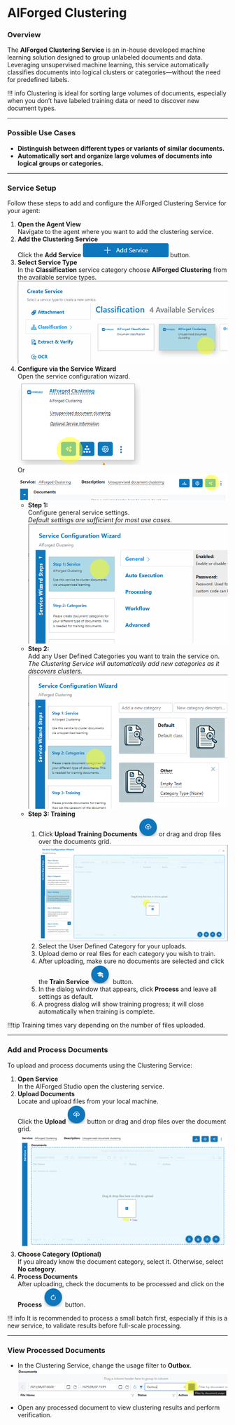 # AIForged Clustering

### Overview

The **AIForged Clustering Service** is an in-house developed machine learning solution designed to group unlabeled documents and data. Leveraging unsupervised machine learning, this service automatically classifies documents into logical clusters or categories—without the need for predefined labels.

!!! info
    Clustering is ideal for sorting large volumes of documents, especially when you don’t have labeled training data or need to discover new document types.

***

### Possible Use Cases

* **Distinguish between different types or variants of similar documents.**
* **Automatically sort and organize large volumes of documents into logical groups or categories.**

***

### Service Setup

Follow these steps to add and configure the AIForged Clustering Service for your agent:

1. **Open the Agent  View**  
    Navigate to the agent where you want to add the clustering service.
2. **Add the Clustering Service**  
    Click the **Add Service** ![](../../assets/image%20%2814%29%20%281%29%20%281%29%20%281%29.png) button.
3. **Select Service Type**  
    In the **Classification** service category choose **AIForged Clustering** from the available service types.
    ![](../../assets/image%20%2815%29%20%281%29%20%281%29%20%281%29.png)
4. **Configure via the Service Wizard**  
    Open the service configuration wizard.  
    ![](../../assets/image%20%2816%29%20%281%29%20%281%29%20%281%29.png)  
    Or  
    ![](../../assets/image%20%2817%29%20%281%29%20%281%29%20%281%29.png)  
    * **Step 1:**  
        Configure general service settings.  
        *Default settings are sufficient for most use cases.*  
        ![](../../assets/image%20%2818%29%20%281%29%20%281%29%20%281%29.png)  
    * **Step 2:**  
        Add any User Defined Categories you want to train the service on.  
        *The Clustering Service will automatically add new categories as it discovers clusters.*  
        ![](../../assets/image%20%2819%29%20%281%29%20%281%29%20%281%29.png)  
    * **Step 3: Training**  
        1. Click **Upload Training Documents** ![](../../assets/image%20%2820%29%20%281%29%20%281%29%20%281%29.png) or drag and drop files over the documents grid.  
            ![](../../assets/image%20%2821%29%20%281%29%20%281%29%20%281%29.png)  
        2. Select the User Defined Category for your uploads.
        3. Upload demo or real files for each category you wish to train.
        4. After uploading, make sure no documents are selected and click the **Train Service** ![](../../assets/image%20%2822%29%20%281%29%20%281%29.png) button.
        5. In the dialog window that appears, click **Process** and leave all settings as default.
        6. A progress dialog will show training progress; it will close automatically when training is complete.

!!!tip
      Training times vary depending on the number of files uploaded.

***

### Add and Process Documents

To upload and process documents using the Clustering Service:

1. **Open Service**  
    In the AIForged Studio open the clustering service.
2.  **Upload Documents**  
    Locate and upload files from your local machine.  
    Click the **Upload** ![](../../assets/image%20%2820%29%20%281%29%20%281%29%20%281%29.png) button or drag and drop files over the document grid.  
    ![](../../assets/image%20%2823%29%20%281%29%20%281%29.png)
3. **Choose Category (Optional)**  
    If you already know the document category, select it. Otherwise, select **No category**.
4. **Process Documents**  
    After uploading, check the documents to be processed and click on the **Process** ![](../../assets/image%20%2824%29%20%281%29%20%281%29.png) button.

!!! info
    It is recommended to process a small batch first, especially if this is a new service, to validate results before full-scale processing.

***

### View Processed Documents

* In the Clustering Service, change the usage filter to **Outbox**.  
  ![](../../assets/image%20%2825%29%20%281%29%20%281%29.png)
* Open any processed document to view clustering results and perform verification.





